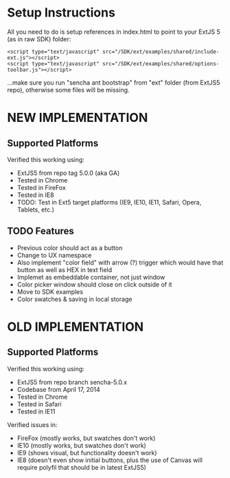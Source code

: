 # Setup Instructions

All you need to do is setup references in index.html to point to your ExtJS 5 (as in raw SDK) folder:

    <script type="text/javascript" src="/SDK/ext/examples/shared/include-ext.js"></script>
    <script type="text/javascript" src="/SDK/ext/examples/shared/options-toolbar.js"></script>

...make sure you run "sencha ant bootstrap" from "ext" folder (from ExtJS5 repo), otherwise some files will be missing.

# NEW IMPLEMENTATION

## Supported Platforms
Verified this working using:
* ExtJS5 from repo tag 5.0.0 (aka GA)
* Tested in Chrome
* Tested in FireFox
* Tested in IE8
* TODO: Test in Ext5 target platforms (IE9, IE10, IE11, Safari, Opera, Tablets, etc.)

## TODO Features
* Previous color should act as a button
* Change to UX namespace
* Also implement "color field" with arrow (?) trigger which would have that button as well as HEX in text field
* Implemet as embeddable container, not just window
* Color picker window should close on click outside of it
* Move to SDK examples
* Color swatches & saving in local storage


# OLD IMPLEMENTATION

## Supported Platforms
Verified this working using:
* ExtJS5 from repo branch sencha-5.0.x
* Codebase from April 17, 2014
* Tested in Chrome
* Tested in Safari
* Tested in IE11

Verified issues in:
* FireFox (mostly works, but swatches don't work)
* IE10 (mostly works, but swatches don't work)
* IE9 (shows visual, but functionality doesn't work)
* IE8 (doesn't even show initial buttons, plus the use of Canvas will require polyfil that should be in latest ExtJS5)